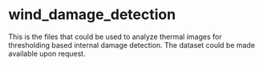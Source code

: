 # wind_damage_detection

This is the files that could be used to analyze thermal images for thresholding based internal damage detection. The dataset could be made available upon request.

